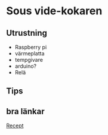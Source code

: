 # Sous vide-kokaren

## Utrustning
* Raspberry pi
* värmeplatta
* tempgivare
* arduino?
* Relä

## Tips

## bra länkar

[Recept](http://www.barariktigmat.se/index.php/teknik/sous-vide)
